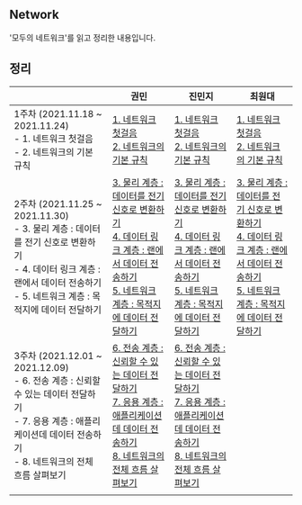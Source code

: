 ## Network

'모두의 네트워크'를 읽고 정리한 내용입니다.





## 정리

|                                                              | 권민                                                         | 진민지 | 최원대                                                       |
| ------------------------------------------------------------ | ------------------------------------------------------------ | ------ | ------------------------------------------------------------ |
| 1주차 (2021.11.18 ~ 2021.11.24)<br />- 1. 네트워크 첫걸음<br />- 2. 네트워크의 기본 규칙 | [1. 네트워크 첫걸음](https://minkwon4.tistory.com/282)<br />[2. 네트워크의 기본 규칙](https://minkwon4.tistory.com/283) |[1. 네트워크 첫걸음](https://cieloinvernale.tistory.com/2)<br />[2. 네트워크의 기본 규칙](https://cieloinvernale.tistory.com/3)| [1. 네트워크 첫걸음](https://one10004.tistory.com/93)<br />[2. 네트워크의 기본 규칙](https://one10004.tistory.com/94?category=978939) |
| 2주차 (2021.11.25 ~ 2021.11.30)<br />- 3. 물리 계층 : 데이터를 전기 신호로 변환하기<br />- 4. 데이터 링크 계층 : 랜에서 데이터 전송하기<br />- 5. 네트워크 계층 : 목적지에 데이터 전달하기 | [3. 물리 계층 : 데이터를 전기 신호로 변환하기](https://minkwon4.tistory.com/285)<br />[4. 데이터 링크 계층 : 랜에서 데이터 전송하기](https://minkwon4.tistory.com/286)<br />[5. 네트워크 계층 : 목적지에 데이터 전달하기](https://minkwon4.tistory.com/287) | [3. 물리 계층 : 데이터를 전기 신호로 변환하기](https://cieloinvernale.tistory.com/4)<br />[4. 데이터 링크 계층 : 랜에서 데이터 전송하기](https://cieloinvernale.tistory.com/5)<br />[5. 네트워크 계층 : 목적지에 데이터 전달하기](https://cieloinvernale.tistory.com/6)  | [3. 물리 계층 : 데이터를 전기 신호로 변환하기](https://one10004.tistory.com/102)<br />[4. 데이터 링크 계층 : 랜에서 데이터 전송하기](https://one10004.tistory.com/103)<br />[5. 네트워크 계층 : 목적지에 데이터 전달하기](https://one10004.tistory.com/104) |
| 3주차 (2021.12.01 ~ 2021.12.09)<br />- 6. 전송 계층 : 신뢰할 수 있는 데이터 전달하기<br />- 7. 응용 계층 : 애플리케이션데 데이터 전송하기<br />- 8. 네트워크의 전체 흐름 살펴보기 | [6. 전송 계층 : 신뢰할 수 있는 데이터 전달하기](https://minkwon4.tistory.com/289)<br />[7. 응용 계층 : 애플리케이션데 데이터 전송하기](https://minkwon4.tistory.com/290)<br />[8. 네트워크의 전체 흐름 살펴보기](https://minkwon4.tistory.com/291) | [6. 전송 계층 : 신뢰할 수 있는 데이터 전달하기](https://cieloinvernale.tistory.com/7)<br />[7. 응용 계층 : 애플리케이션데 데이터 전송하기](https://cieloinvernale.tistory.com/8)<br />[8. 네트워크의 전체 흐름 살펴보기](https://cieloinvernale.tistory.com/9) |                                                              |
|                                                              |                                                              |        |                                                              |

